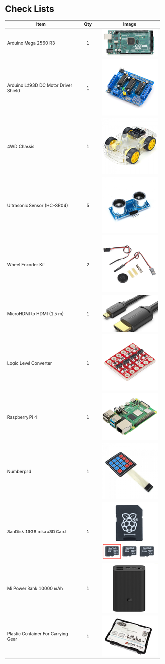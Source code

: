 # Check Lists

<table><thead><tr><th width="219">Item</th><th width="60" align="center">Qty</th><th align="center">Image</th></tr></thead><tbody><tr><td>Arduino Mega 2560 R3</td><td align="center">1</td><td align="center"><img src=".gitbook/assets/image.png" alt="" data-size="original"></td></tr><tr><td>Arduino L293D DC Motor Driver Shield</td><td align="center">1</td><td align="center"><img src=".gitbook/assets/image (1).png" alt="" data-size="original"></td></tr><tr><td>4WD  Chassis</td><td align="center">1</td><td align="center"><img src=".gitbook/assets/image (2).png" alt="" data-size="original"></td></tr><tr><td>Ultrasonic Sensor (HC-SR04)</td><td align="center">5</td><td align="center"><img src=".gitbook/assets/image (3).png" alt="" data-size="original"></td></tr><tr><td>Wheel Encoder Kit</td><td align="center">2</td><td align="center"><img src=".gitbook/assets/image (4).png" alt="" data-size="original"></td></tr><tr><td>MicroHDMI to HDMI (1.5 m)</td><td align="center">1</td><td align="center"><img src=".gitbook/assets/image (5).png" alt="" data-size="original"></td></tr><tr><td>Logic Level Converter</td><td align="center">1</td><td align="center"><img src=".gitbook/assets/image (6).png" alt="" data-size="original"></td></tr><tr><td>Raspberry Pi 4</td><td align="center">1</td><td align="center"><img src=".gitbook/assets/image (7).png" alt="" data-size="original"></td></tr><tr><td>Numberpad</td><td align="center">1</td><td align="center"><img src=".gitbook/assets/image (8).png" alt="" data-size="original"></td></tr><tr><td>SanDisk 16GB microSD Card</td><td align="center">1</td><td align="center"><img src=".gitbook/assets/1718352503142.png" alt="" data-size="original"></td></tr><tr><td>Mi Power Bank 10000 mAh</td><td align="center">1</td><td align="center"><img src=".gitbook/assets/image (10).png" alt="" data-size="original"></td></tr><tr><td>Plastic Container For Carrying Gear</td><td align="center">1</td><td align="center"><img src=".gitbook/assets/image (12).png" alt="" data-size="original"></td></tr></tbody></table>
